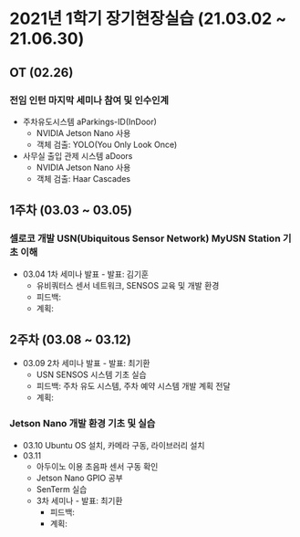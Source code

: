# 2021년 1학기 장기현장실습 (21.03.02 ~ 21.06.30)

## OT (02.26)
### 전임 인턴 마지막 세미나 참여 및 인수인계
* 주차유도시스템 aParkings-ID(InDoor)
  - NVIDIA Jetson Nano 사용
  - 객체 검출: YOLO(You Only Look Once)
* 사무실 출입 관제 시스템 aDoors
  - NVIDIA Jetson Nano 사용
  - 객체 검출: Haar Cascades

## 1주차 (03.03 ~ 03.05)
### 셀로코 개발 USN(Ubiquitous Sensor Network) MyUSN Station 기초 이해
* 03.04 1차 세미나 발표 - 발표: 김기훈
  - 유비쿼터스 센서 네트워크, SENSOS 교육 및 개발 환경
  - 피드백: 
  - 계획: 

## 2주차 (03.08 ~ 03.12)
* 03.09 2차 세미나 발표 - 발표: 최기환
  - USN SENSOS 시스템 기초 실습
  - 피드백: 주차 유도 시스템, 주차 예약 시스템 개발 계획 전달
  - 계획: 
### Jetson Nano 개발 환경 기초 및 실습
* 03.10 Ubuntu OS 설치, 카메라 구동, 라이브러리 설치
* 03.11
  - 아두이노 이용 초음파 센서 구동 확인
  - Jetson Nano GPIO 공부
  - SenTerm 실습
  - 3차 세미나 - 발표: 최기환
    - 피드백:
    - 계획: 
